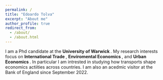 ```yaml
---
permalink: /
title: "Edoardo Tolva"
excerpt: "About me"
author_profile: true
redirect_from: 
  - /about/
  - /about.html
---
```


I am a Phd candidate at the <b>University of Warwick </b>. My research interests focus on <b> International Trade </b>, <b> Enviromental Economics </b>, and <b> Urban Economics </b>. In particular I am intrested in studying how transports shape economics actiities across countries. I am also an acedmic visitor at the Bank of England since September 2022. 
